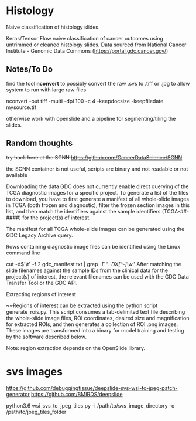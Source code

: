 # Histology
Naive classification of histology slides.

Keras/Tensor Flow naive classification of cancer outcomes using untrimmed or cleaned histology slides.
Data sourced from National Cancer Institute - Genomic Data Commons (https://portal.gdc.cancer.gov/)

## Notes/To Do
find the tool **nconvert** to possibly convert the raw .svs to .tiff or .jpg to allow system to run with large raw files

nconvert -out tiff -multi -dpi 100 -c 4 -keepdocsize -keepfiledate mysource.tif

otherwise work with openslide and a pipeline for segmenting/tiling the slides.


## Random thoughts

~~try back here at the SCNN
https://github.com/CancerDataScience/SCNN~~

the SCNN container is not useful, scripts are binary and not readable or not available

Downloading the data
GDC does not currently enable direct querying of the TCGA diagnostic images for a specific project. To generate a list of the files to download, you have to first generate a manifest of all whole-slide images in TCGA (both frozen and diagnostic), filter the frozen section images in this list, and then match the identifiers against the sample identifiers (TCGA-##-####) for the project(s) of interest.

The manifest for all TCGA whole-slide images can be generated using the GDC Legacy Archive query.

Rows containing diagnostic image files can be identified using the Linux command line

cut -d$'\t' -f 2 gdc_manifest.txt | grep -E '\.*-DX[^-]\w*.'
After matching the slide filenames against the sample IDs from the clinical data for the project(s) of interest, the relevant filenames can be used with the GDC Data Transfer Tool or the GDC API.

Extracting regions of interest  

~~Regions of interest can be extracted using the python script generate_rois.py. This script consumes a tab-delimited text file describing the whole-slide image files, ROI coordinates, desired size and magnification for extracted ROIs, and then generates a collection of ROI .png images. These images are transformed into a binary for model training and testing by the software described below.

Note: region extraction depends on the OpenSlide library.

# svs images
https://github.com/debuggingtissue/deepslide-svs-wsi-to-jpeg-patch-generator
https://github.com/BMIRDS/deepslide

python3.6 wsi_svs_to_jpeg_tiles.py  -i /path/to/svs_image_directory -o /path/to/jpeg_tiles_folder


